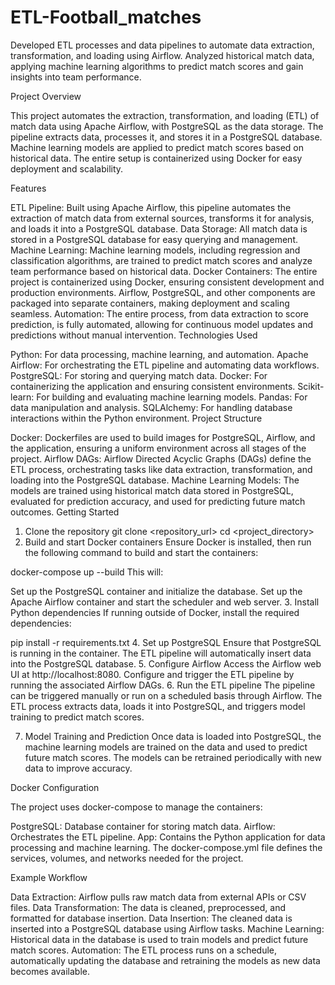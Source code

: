 # ETL-Football_matches
Developed ETL processes and data pipelines to automate data extraction, transformation, and loading using Airflow. Analyzed historical match data, applying machine learning algorithms to predict match scores and gain insights into team performance.

Project Overview

This project automates the extraction, transformation, and loading (ETL) of match data using Apache Airflow, with PostgreSQL as the data storage. The pipeline extracts data, processes it, and stores it in a PostgreSQL database. Machine learning models are applied to predict match scores based on historical data. The entire setup is containerized using Docker for easy deployment and scalability.

Features

ETL Pipeline:
Built using Apache Airflow, this pipeline automates the extraction of match data from external sources, transforms it for analysis, and loads it into a PostgreSQL database.
Data Storage:
All match data is stored in a PostgreSQL database for easy querying and management.
Machine Learning:
Machine learning models, including regression and classification algorithms, are trained to predict match scores and analyze team performance based on historical data.
Docker Containers:
The entire project is containerized using Docker, ensuring consistent development and production environments. Airflow, PostgreSQL, and other components are packaged into separate containers, making deployment and scaling seamless.
Automation:
The entire process, from data extraction to score prediction, is fully automated, allowing for continuous model updates and predictions without manual intervention.
Technologies Used

Python: For data processing, machine learning, and automation.
Apache Airflow: For orchestrating the ETL pipeline and automating data workflows.
PostgreSQL: For storing and querying match data.
Docker: For containerizing the application and ensuring consistent environments.
Scikit-learn: For building and evaluating machine learning models.
Pandas: For data manipulation and analysis.
SQLAlchemy: For handling database interactions within the Python environment.
Project Structure

Docker:
Dockerfiles are used to build images for PostgreSQL, Airflow, and the application, ensuring a uniform environment across all stages of the project.
Airflow DAGs:
Airflow Directed Acyclic Graphs (DAGs) define the ETL process, orchestrating tasks like data extraction, transformation, and loading into the PostgreSQL database.
Machine Learning Models:
The models are trained using historical match data stored in PostgreSQL, evaluated for prediction accuracy, and used for predicting future match outcomes.
Getting Started

1. Clone the repository
git clone <repository_url>
cd <project_directory>
2. Build and start Docker containers
Ensure Docker is installed, then run the following command to build and start the containers:

docker-compose up --build
This will:

Set up the PostgreSQL container and initialize the database.
Set up the Apache Airflow container and start the scheduler and web server.
3. Install Python dependencies
If running outside of Docker, install the required dependencies:

pip install -r requirements.txt
4. Set up PostgreSQL
Ensure that PostgreSQL is running in the container.
The ETL pipeline will automatically insert data into the PostgreSQL database.
5. Configure Airflow
Access the Airflow web UI at http://localhost:8080.
Configure and trigger the ETL pipeline by running the associated Airflow DAGs.
6. Run the ETL pipeline
The pipeline can be triggered manually or run on a scheduled basis through Airflow. The ETL process extracts data, loads it into PostgreSQL, and triggers model training to predict match scores.

7. Model Training and Prediction
Once data is loaded into PostgreSQL, the machine learning models are trained on the data and used to predict future match scores. The models can be retrained periodically with new data to improve accuracy.

Docker Configuration

The project uses docker-compose to manage the containers:

PostgreSQL: Database container for storing match data.
Airflow: Orchestrates the ETL pipeline.
App: Contains the Python application for data processing and machine learning.
The docker-compose.yml file defines the services, volumes, and networks needed for the project.

Example Workflow

Data Extraction:
Airflow pulls raw match data from external APIs or CSV files.
Data Transformation:
The data is cleaned, preprocessed, and formatted for database insertion.
Data Insertion:
The cleaned data is inserted into a PostgreSQL database using Airflow tasks.
Machine Learning:
Historical data in the database is used to train models and predict future match scores.
Automation:
The ETL process runs on a schedule, automatically updating the database and retraining the models as new data becomes available.
